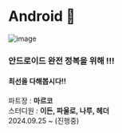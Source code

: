 # Android 🤖
![image](https://github.com/user-attachments/assets/9b44d6ee-c52d-4096-9f09-0f51ebe6d9b7)

### 안드로이드 완전 정복을 위해 !!!
#### 최선을 다해봅시다!!

파트장 : **마르코**  
스터디원 : **이든, 파울로, 나루, 헤더**  
2024.09.25 ~ (진행중)
